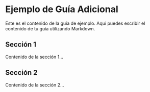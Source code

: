 # Ejemplo de Guía Adicional

Este es el contenido de la guía de ejemplo. Aquí puedes escribir el contenido de tu guía utilizando Markdown.

## Sección 1

Contenido de la sección 1...

## Sección 2

Contenido de la sección 2...


